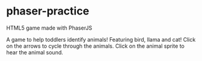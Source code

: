 # phaser-practice
HTML5 game made with PhaserJS

A game to help toddlers identify animals! Featuring bird, llama and cat! Click on the arrows to cycle through the animals. Click on the animal sprite to hear the animal sound. 
